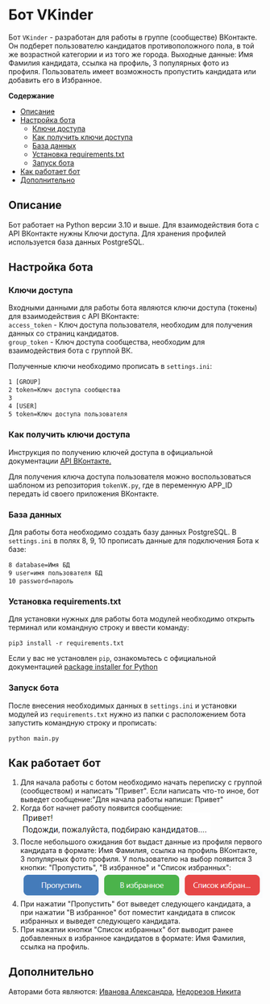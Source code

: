 <!-- omit in toc -->
# Бот VKinder

Бот `VKinder` - разработан для работы в группе (сообществе) ВКонтакте. Он подберет пользователю кандидатов противоположного пола, в той же возрастной категории и из того же города. Выходные данные: Имя Фамилия кандидата, ссылка на профиль, 3 популярных фото из профиля. Пользователь имеет возможность пропустить кандидата или добавить его в Избранное.

**Содержание**
- [Описание](#описание)
- [Настройка бота](#настройка-бота)
  - [Ключи доступа](#ключи-доступа)
  - [Как получить ключи доступа](#как-получить-ключи-доступа)
  - [База данных](#база-данных)
  - [Установка requirements.txt](#установка-requirementstxt)
  - [Запуск бота](#запуск-бота)
- [Как работает бот](#как-работает-бот)
- [Дополнительно](#дополнительно)

## Описание

Бот работает на Python версии 3.10 и выше. Для взаимодействия бота с API ВКонтакте нужны Ключи доступа. Для хранения профилей используется база данных PostgreSQL.

## Настройка бота
### Ключи доступа
Входными данными для работы бота являются ключи доступа (токены) для взаимодействия с API ВКонтакте:  
`access_token` - Ключ доступа пользователя, необходим для получения данных со страниц кандидатов.  
`group_token` - Ключ доступа сообщества, необходим для взаимодействия бота с группой ВК.  

Полученные ключи необходимо прописать в `settings.ini`:
```
1 [GROUP]
2 token=Ключ доступа сообщества
3
4 [USER]
5 token=Ключ доступа пользователя
```

### Как получить ключи доступа
Инструкция по получению ключей доступа в официальной документации [API ВКонтакте.](https://dev.vk.com/ru/api/access-token/getting-started)

Для получения ключа доступа пользователя можно воспользоваться шаблоном из репозитория `tokenVK.py`, где в переменную APP_ID передать id своего приложения ВКонтакте.

### База данных

Для работы бота необходимо создать базу данных PostgreSQL. В `settings.ini` в полях 8, 9, 10 прописать данные для подключения Бота к базе:

```
8 database=Имя БД
9 user=имя пользователя БД
10 password=пароль
```

### Установка requirements.txt

Для установки нужных для работы бота модулей необходимо открыть терминал или командную строку и ввести команду:
```
pip3 install -r requirements.txt
```

Если у вас не установлен `pip`, ознакомьтесь с официальной документацией [package installer for Python](https://pip.pypa.io/en/stable/)
### Запуск бота
После внесения необходимых данных в `settings.ini` и установки модулей из `requirements.txt` нужно из папки с расположением бота запустить командную строку и прописать:
```
python main.py
```

## Как работает бот

1) Для начала работы с ботом необходимо начать переписку с группой (сообществом) и написать "Привет". Если написать что-то иное, бот выведет сообщение:"Для начала работы напиши: Привет"
2) Когда бот начнет работу появится сообщение:  
![picture1](/images/picture1.png)
3) После небольшого ожидания бот выдаст данные из профиля первого кандидата в формате: Имя Фамилия, ссылка на профиль ВКонтакте, 3 популярных фото профиля.
У пользователю на выбор появится 3 кнопки: "Пропустить", "В избранное" и "Список избранных":  
![picture2](/images/picture2.png)  
4) При нажатии "Пропустить" бот выведет следующего кандидата, а при нажатии "В избранное" бот поместит кандидата в список избранных и выведет следующего кандидата.
5) При нажатии кнопки "Список избранных" бот выводит ранее добавленных в избранное кандидатов в формате: Имя Фамилия, ссылка на профиль.


## Дополнительно
Авторами бота являются: [Иванова Александра](https://github.com/AleksandraIvanova90), [Недорезов Никита](https://github.com/NedorezovNS)